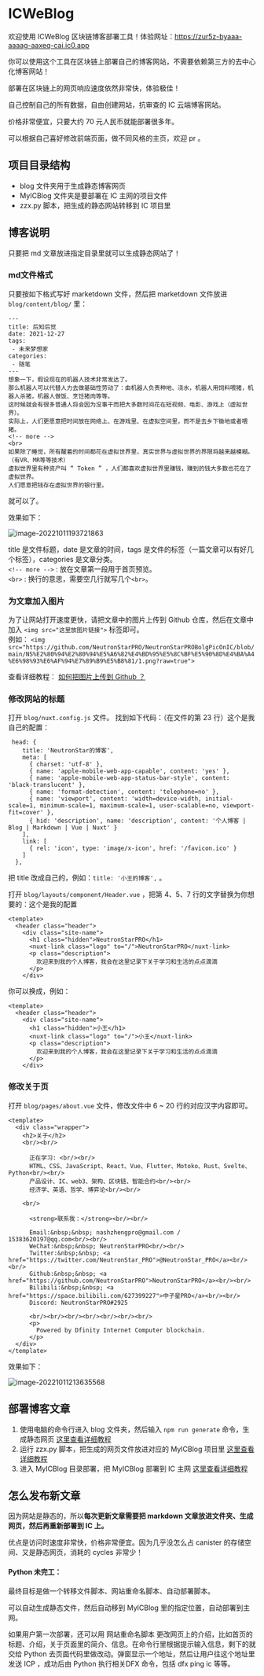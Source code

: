 # ICWeBlog
欢迎使用 ICWeBlog 区块链博客部署工具！体验网址：https://zur5z-byaaa-aaaag-aaxeq-cai.ic0.app

你可以使用这个工具在区块链上部署自己的博客网站，不需要依赖第三方的去中心化博客网站！

部署在区块链上的网页响应速度依然非常快，体验极佳！

自己控制自己的所有数据，自由创建网站，抗审查的 IC 云端博客网站。

价格非常便宜，只要大约 70 元人民币就能部署很多年。

可以根据自己喜好修改前端页面，做不同风格的主页，欢迎 pr 。

## 项目目录结构
* blog 文件夹用于生成静态博客网页
* MyICBlog 文件夹是要部署在 IC 主网的项目文件
* zzx.py 脚本，把生成的静态网站转移到 IC 项目里



## 博客说明

只要把 md 文章放进指定目录里就可以生成静态网站了！
### md文件格式
只要按如下格式写好 marketdown 文件，然后把 marketdown 文件放进 `blog/content/blog/` 里：
```
---
title: 后知后觉
date: 2021-12-27
tags:
 - 未来梦想家
categories:
 - 随笔
---
想象一下，假设现在的机器人技术非常发达了。
那么机器人可以代替人力去做基础性劳动了：由机器人负责种地、浇水，机器人用饲料喂猪，机器人杀猪，机器人做饭、烹饪猪肉等等。
这时候就会有很多普通人将会因为没事干而把大多数时间花在短视频、电影、游戏上（虚拟世界）。
实际上，人们更愿意把时间放在网络上、在游戏里、在虚拟空间里，而不是去乡下锄地或者喂猪。
<!-- more -->
<br>
如果除了睡觉，所有醒着的时间都花在虚拟世界里，真实世界与虚拟世界的界限将越来越模糊。（有VR、MR等等技术）
虚拟世界里有种资产叫 “ Token ” ，人们都喜欢虚拟世界里赚钱，赚到的钱大多数也花在了虚拟世界。
人们愿意把钱存在虚拟世界的银行里。
```
就可以了。

效果如下：

![image-20221011193721863](assets/README/image-20221011193721863.png)

title 是文件标题，date 是文章的时间，tags 是文件的标签（一篇文章可以有好几个标签），categories 是文章分类。<br>
`<!-- more -->` : 放在文章第一段用于首页预览。<br>
`<br>` : 换行的意思，需要空几行就写几个`<br>`。<br>

### 为文章加入图片

为了让网站打开速度更快，请把文章中的图片上传到 Github 仓库，然后在文章中加入 `<img src="这里放图片链接">` 标签即可。<br>
例如：
`<img src="https://github.com/NeutronStarPRO/NeutronStarPROBolgPicOnIC/blob/main/NS%E2%80%94%E2%80%94%E5%A6%82%E4%BD%95%E5%8C%BF%E5%90%8D%E4%BA%A4%E6%98%93%E6%AF%94%E7%89%B9%E5%B8%81/1.png?raw=true"> ` 

查看详细教程： [如何把图片上传到 Github ？](如何为网站文章添加图片.md) 



### 修改网站的标题

打开 `blog/nuxt.config.js` 文件。
找到如下代码：（在文件的第 23 行）这个是我自己的配置：

```
 head: {
    title: 'NeutronStar的博客',
    meta: [
      { charset: 'utf-8' },
      { name: 'apple-mobile-web-app-capable', content: 'yes' },
      { name: 'apple-mobile-web-app-status-bar-style', content: 'black-translucent' },
      { name: 'format-detection', content: 'telephone=no' },
      { name: 'viewport', content: 'width=device-width, initial-scale=1, minimum-scale=1, maximum-scale=1, user-scalable=no, viewport-fit=cover' },
      { hid: 'description', name: 'description', content: '个人博客 | Blog | Markdown | Vue | Nuxt' }
    ],
    link: [
      { rel: 'icon', type: 'image/x-icon', href: '/favicon.ico' }
    ]
  },
```
把 title 改成自己的，例如：`title: '小王的博客',` 。

打开 `blog/layouts/component/Header.vue` ，把第 4、5、7 行的文字替换为你想要的：这个是我的配置
```vue
<template>
  <header class="header">
    <div class="site-name">
      <h1 class="hidden">NeutronStarPRO</h1>
      <nuxt-link class="logo" to="/">NeutronStarPRO</nuxt-link>
      <p class="description">
        欢迎来到我的个人博客，我会在这里记录下关于学习和生活的点点滴滴
      </p>
    </div>
```
你可以换成，例如：
```vue
<template>
  <header class="header">
    <div class="site-name">
      <h1 class="hidden">小王</h1>
      <nuxt-link class="logo" to="/">小王</nuxt-link>
      <p class="description">
        欢迎来到我的个人博客，我会在这里记录下关于学习和生活的点点滴滴
      </p>
    </div>
```

### 修改关于页

打开 `blog/pages/about.vue` 文件，修改文件中 6 ~ 20 行的对应汉字内容即可。

```vue
<template>
  <div class="wrapper">
    <h2>关于</h2>
    <br/><br/>

      正在学习: <br/><br/>
      HTML、CSS、JavaScript、React、Vue、Flutter、Motoko、Rust、Svelte、Python<br/><br/>
      产品设计、IC、web3、架构、区块链、智能合约<br/><br/>
      经济学、英语、哲学、博弈论<br/><br/>

    <br/>

      <strong>联系我：</strong><br/><br/>

      Email:&nbsp;&nbsp; nashzhengpro@gmail.com / 15383620197@qq.com<br/><br/>
      WeChat:&nbsp;&nbsp; NeutronStarPRO<br/><br/>
      Twitter:&nbsp;&nbsp; <a href="https://twitter.com/NeutronStar_PRO">@NeutronStar_PRO</a><br/><br/>
      Github:&nbsp;&nbsp; <a href="https://github.com/NeutronStarPRO">NeutronStarPRO</a><br/><br/>
      Bilibili:&nbsp;&nbsp; <a href="https://space.bilibili.com/627399227">中子星PRO</a><br/><br/>
      Discord: NeutronStarPRO#2925

      <br/><br/><br/><br/><br/><br/><br/>
      <p>
        Powered by Dfinity Internet Computer blockchain.
      </p>
  </div>
</template>
```

效果如下：

![image-20221011213635568](assets/README/image-20221011213635568.png)



## 部署博客文章

1. 使用电脑的命令行进入 blog 文件夹，然后输入 `npm run generate` 命令，生成静态网页  [这里查看详细教程 ](如何生成网站.md) 
2. 运行 zzx.py 脚本，把生成的网页文件放进对应的 MyICBlog 项目里  [这里查看详细教程](Python的作用.md) 
3. 进入 MyICBlog 目录部署，把 MyICBlog 部署到 IC 主网  [这里查看详细教程](如何把项目部署到IC主网.md) 



## 怎么发布新文章

因为网站是静态的，所以**每次更新文章需要把 markdown 文章放进文件夹、生成网页，然后再重新部署到 IC 上。**

优点是访问时速度非常快，价格非常便宜。因为几乎没怎么占 canister 的存储空间、又是静态网页，消耗的 cycles 非常少！



#### Python 未完工：

最终目标是做一个转移文件脚本、网站重命名脚本、自动部署脚本。

可以自动生成静态文件，然后自动移到 MyICBlog 里的指定位置，自动部署到主网。

如果用户第一次部署，还可以用 网站重命名脚本 更改网页上的介绍，比如首页的标题、介绍，关于页面里的简介、信息。在命令行里根据提示输入信息，剩下的就交给 Python 去页面代码里做改动。弹窗显示一个地址，然后让用户往这个地址里发送 ICP ，成功后由 Python 执行相关DFX 命令，包括 dfx ping ic 等等。
